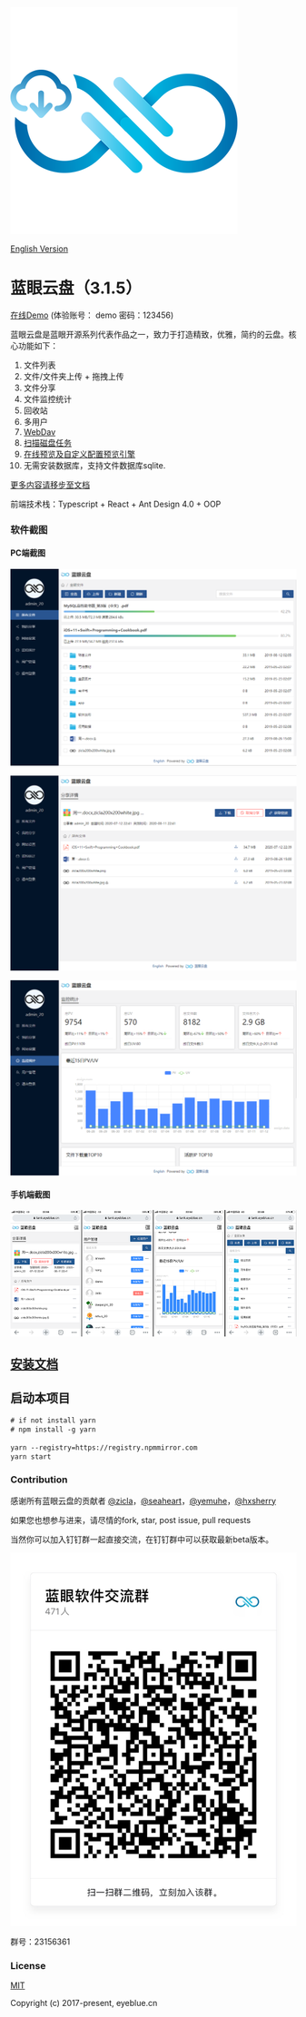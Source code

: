[![蓝眼云盘logo](./doc/img/logo.png)](https://github.com/eyebluecn/tank)

[English Version](https://tank-doc.eyeblue.cn/en)

# 蓝眼云盘（3.1.5）
[在线Demo](https://tank.eyeblue.cn) (体验账号： demo 密码：123456)

蓝眼云盘是蓝眼开源系列代表作品之一，致力于打造精致，优雅，简约的云盘。核心功能如下：
1. 文件列表
2. 文件/文件夹上传 + 拖拽上传
3. 文件分享
4. 文件监控统计
5. 回收站
6. 多用户
7. [WebDav](https://tank-doc.eyeblue.cn/advance/webdav.html)
8. [扫描磁盘任务](https://tank-doc.eyeblue.cn/advance/scan.html)
9. [在线预览及自定义配置预览引擎](https://tank-doc.eyeblue.cn/advance/preview.html)
10. 无需安装数据库，支持文件数据库sqlite.

[更多内容请移步至文档](https://tank-doc.eyeblue.cn/)

前端技术栈：Typescript + React + Ant Design 4.0 + OOP

### 软件截图
#### PC端截图

![](./doc/img/tank0.png)

![](./doc/img/tank1.png)

![](./doc/img/tank2.png)

#### 手机端截图

![](./doc/img/mobile.png)

## [安装文档](https://tank-doc.eyeblue.cn/basic/install.html)

## 启动本项目
```shell
# if not install yarn
# npm install -g yarn

yarn --registry=https://registry.npmmirror.com
yarn start
```

### Contribution

感谢所有蓝眼云盘的贡献者 [@zicla](https://github.com/zicla)，[@seaheart](https://github.com/seaheart)，[@yemuhe](https://github.com/yemuhe)，[@hxsherry](https://github.com/hxsherry)

如果您也想参与进来，请尽情的fork, star, post issue, pull requests

当然你可以加入钉钉群一起直接交流，在钉钉群中可以获取最新beta版本。

![](./doc/img/dingding.jpg)

群号：23156361

### License

[MIT](http://opensource.org/licenses/MIT)

Copyright (c) 2017-present, eyeblue.cn
